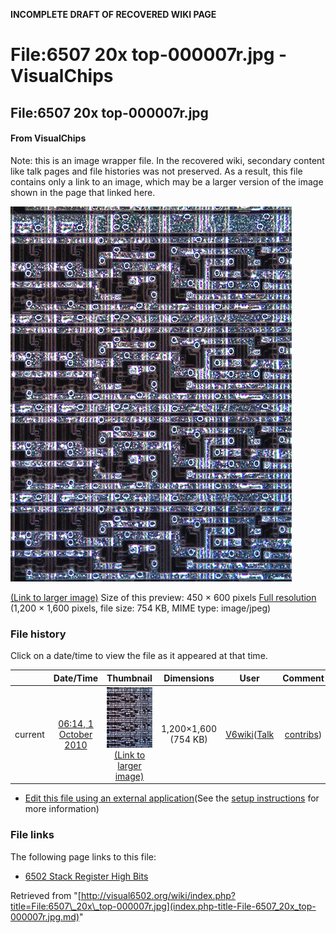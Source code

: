 **INCOMPLETE DRAFT OF RECOVERED WIKI PAGE**

# File:6507 20x top-000007r.jpg - VisualChips

## File:6507 20x top-000007r.jpg

#### From VisualChips


Note: this is an image wrapper file. In the recovered wiki,
secondary content like talk pages and file histories was
not preserved. As a result, this file contains only a link
to an image, which may be a larger version of the image shown
in the page that linked here.

![File:6507 20x top-000007r.jpg](images/thumb/b/b7/6507_20x_top-000007r.jpg/450px-6507_20x_top-000007r.jpg)

[(Link to larger image)](images/b/b7/6507_20x_top-000007r.jpg)
Size of this preview: 450 × 600 pixels
[Full resolution](images/b/b7/6507_20x_top-000007r.jpg)‎ (1,200 × 1,600 pixels, file size: 754 KB, MIME type: image/jpeg)

### File history

Click on a date/time to view the file as it appeared at that time.

| | Date/Time | Thumbnail | Dimensions | User | Comment |
|:---:|:---:|:---:|:---:|:---:|:---:|
| current | [06:14, 1 October 2010](images/b/b7/6507_20x_top-000007r.jpg) | ![Thumbnail for version as of 06:14, 1 October 2010](images/thumb/b/b7/6507_20x_top-000007r.jpg/90px-6507_20x_top-000007r.jpg) [(Link to larger image)](images/b/b7/6507_20x_top-000007r.jpg) | 1,200×1,600 (754 KB) | [V6wiki](index.php-title-User-V6wiki.md)([Talk](index.php-title-User_talk-V6wiki.md) | [contribs](./index.php%3Ftitle=Special:Contributions/V6wiki.md)) | |

- [Edit this file using an external application](index.php-title-File-6507_20x_top-000007r.jpg.md)(See the [setup instructions](http://www.mediawiki.org/wiki/Manual:External_editors) for more information)

### File links

The following page links to this file:

- [6502 Stack Register High Bits](index.php-title-6502_Stack_Register_High_Bits.md)

Retrieved from "[http://visual6502.org/wiki/index.php?title=File:6507\_20x\_top-000007r.jpg](index.php-title-File-6507_20x_top-000007r.jpg.md)"

